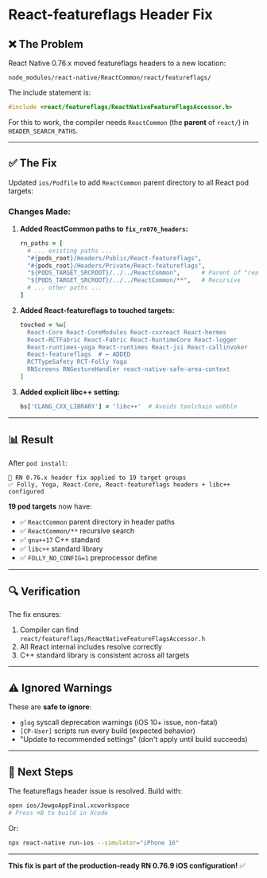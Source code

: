 # React-featureflags Header Fix

## ❌ **The Problem**

React Native 0.76.x moved featureflags headers to a new location:
```
node_modules/react-native/ReactCommon/react/featureflags/
```

The include statement is:
```cpp
#include <react/featureflags/ReactNativeFeatureFlagsAccessor.h>
```

For this to work, the compiler needs `ReactCommon` (the **parent** of `react/`) in `HEADER_SEARCH_PATHS`.

---

## ✅ **The Fix**

Updated `ios/Podfile` to add `ReactCommon` parent directory to all React pod targets:

### Changes Made:

1. **Added ReactCommon paths to `fix_rn076_headers`:**
   ```ruby
   rn_paths = [
     # ... existing paths ...
     "#{pods_root}/Headers/Public/React-featureflags",
     "#{pods_root}/Headers/Private/React-featureflags",
     "${PODS_TARGET_SRCROOT}/../../ReactCommon",      # Parent of "react/"
     "${PODS_TARGET_SRCROOT}/../../ReactCommon/**",   # Recursive
     # ... other paths ...
   ]
   ```

2. **Added React-featureflags to touched targets:**
   ```ruby
   touched = %w[
     React-Core React-CoreModules React-cxxreact React-hermes
     React-RCTFabric React-Fabric React-RuntimeCore React-logger
     React-runtimes-yoga React-runtimes React-jsi React-callinvoker
     React-featureflags  # ← ADDED
     RCTTypeSafety RCT-Folly Yoga
     RNScreens RNGestureHandler react-native-safe-area-context
   ]
   ```

3. **Added explicit libc++ setting:**
   ```ruby
   bs['CLANG_CXX_LIBRARY'] = 'libc++'  # Avoids toolchain wobble
   ```

---

## 📊 **Result**

After `pod install`:
```
🎯 RN 0.76.x header fix applied to 19 target groups
✅ Folly, Yoga, React-Core, React-featureflags headers + libc++ configured
```

**19 pod targets** now have:
- ✅ `ReactCommon` parent directory in header paths
- ✅ `ReactCommon/**` recursive search
- ✅ `gnu++17` C++ standard
- ✅ `libc++` standard library
- ✅ `FOLLY_NO_CONFIG=1` preprocessor define

---

## 🔍 **Verification**

The fix ensures:
1. Compiler can find `react/featureflags/ReactNativeFeatureFlagsAccessor.h`
2. All React internal includes resolve correctly
3. C++ standard library is consistent across all targets

---

## ⚠️ **Ignored Warnings**

These are **safe to ignore**:
- `glog` syscall deprecation warnings (iOS 10+ issue, non-fatal)
- `[CP-User]` scripts run every build (expected behavior)
- "Update to recommended settings" (don't apply until build succeeds)

---

## 🚀 **Next Steps**

The featureflags header issue is resolved. Build with:
```bash
open ios/JewgoAppFinal.xcworkspace
# Press ⌘B to build in Xcode
```

Or:
```bash
npx react-native run-ios --simulator="iPhone 16"
```

---

**This fix is part of the production-ready RN 0.76.9 iOS configuration!** ✅


